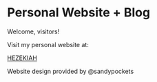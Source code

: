 # Personal Website + Blog

Welcome, visitors! 


Visit my personal website at: <br/>

[HEZEKIAH](https://hezbranch-github-io.vercel.app/)

Website design provided by @sandypockets

